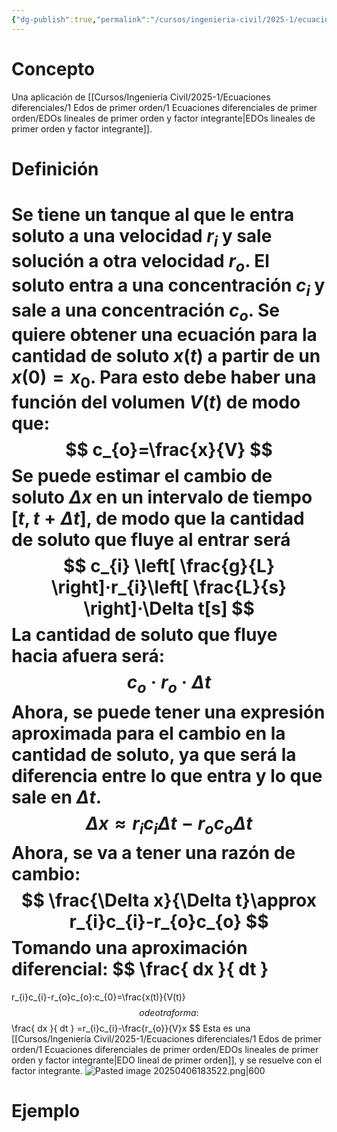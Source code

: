 ```yaml
---
{"dg-publish":true,"permalink":"/cursos/ingenieria-civil/2025-1/ecuaciones-diferenciales/1-edos-de-primer-orden/1-ecuaciones-diferenciales-de-primer-orden/problemas-de-soluciones-mezclas/","tags":["ExMAT1640"]}
---
```


# Concepto
Una aplicación de [[Cursos/Ingeniería Civil/2025-1/Ecuaciones diferenciales/1 Edos de primer orden/1 Ecuaciones diferenciales de primer orden/EDOs lineales de primer orden y factor integrante\|EDOs lineales de primer orden y factor integrante]].
# Definición
Se tiene un tanque al que le entra soluto a una velocidad $r_{i}$ y sale solución a otra velocidad $r_{o}$. El soluto entra a una concentración $c_{i}$ y sale a una concentración $c_{o}$.
Se quiere obtener una ecuación para la cantidad de soluto $x(t)$ a partir de un $x(0)=x_{0}$. Para esto debe haber una función del volumen $V(t)$ de modo que:
$$
c_{o}=\frac{x}{V}
$$
Se puede estimar el cambio de soluto $\Delta x$ en un intervalo de tiempo $[t,t+\Delta t]$, de modo que la cantidad de soluto que fluye al entrar será 
$$
c_{i} \left[ \frac{g}{L} \right]·r_{i}\left[ \frac{L}{s} \right]·\Delta t[s]
$$
La cantidad de soluto que fluye hacia afuera será:
$$
c_{o}·r_{o}·\Delta t
$$
Ahora, se puede tener una expresión aproximada para el cambio en la cantidad de soluto, ya que será la diferencia entre lo que entra y lo que sale en $\Delta t$.
$$\Delta x\approx r_{i}c_{i}\Delta t-r_{o}c_{o}\Delta t$$
Ahora, se va a tener una razón de cambio:
$$
\frac{\Delta x}{\Delta t}\approx r_{i}c_{i}-r_{o}c_{o}
$$
Tomando una aproximación diferencial:
$$
\frac{ dx }{ dt } 
=
r_{i}c_{i}-r_{o}c_{o}:c_{0}=\frac{x(t)}{V(t)}
$$
o de otra forma:
$$
\frac{ dx }{ dt } =r_{i}c_{i}-\frac{r_{o}}{V}x
$$
Esta es una [[Cursos/Ingeniería Civil/2025-1/Ecuaciones diferenciales/1 Edos de primer orden/1 Ecuaciones diferenciales de primer orden/EDOs lineales de primer orden y factor integrante\|EDO lineal de primer orden]], y se resuelve con el factor integrante.
![Pasted image 20250406183522.png|600](/img/user/Cursos/Ingenier%C3%ADa%20Civil/2025-1/Ecuaciones%20diferenciales/1%20Edos%20de%20primer%20orden/1%20Ecuaciones%20diferenciales%20de%20primer%20orden/attachments/Pasted%20image%2020250406183522.png)
# Ejemplo